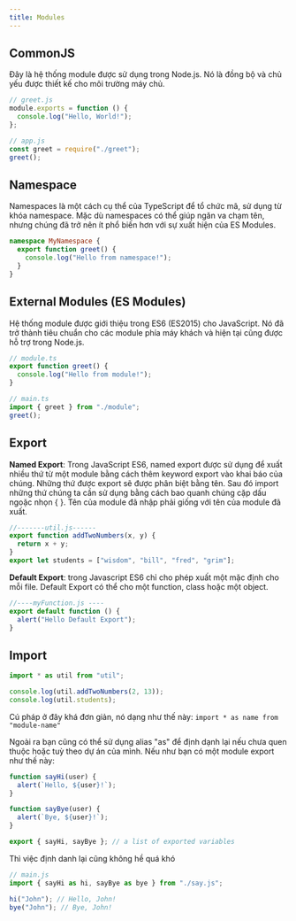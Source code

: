 ```yaml
---
title: Modules
---
```


## CommonJS

Đây là hệ thống module được sử dụng trong Node.js. Nó là đồng bộ và chủ yếu được thiết kế cho môi trường máy chủ.

```js
// greet.js
module.exports = function () {
  console.log("Hello, World!");
};

// app.js
const greet = require("./greet");
greet();
```

## Namespace

Namespaces là một cách cụ thể của TypeScript để tổ chức mã, sử dụng từ khóa namespace. Mặc dù namespaces có thể giúp ngăn va chạm tên, nhưng chúng đã trở nên ít phổ biến hơn với sự xuất hiện của ES Modules.

```ts
namespace MyNamespace {
  export function greet() {
    console.log("Hello from namespace!");
  }
}
```

## External Modules (ES Modules)

Hệ thống module được giới thiệu trong ES6 (ES2015) cho JavaScript. Nó đã trở thành tiêu chuẩn cho các module phía máy khách và hiện tại cũng được hỗ trợ trong Node.js.

```ts
// module.ts
export function greet() {
  console.log("Hello from module!");
}

// main.ts
import { greet } from "./module";
greet();
```

## Export

**Named Export**: Trong JavaScript ES6, named export được sử dụng để xuất nhiều thứ từ một module bằng cách thêm keyword export vào khai báo của chúng. Những thứ được export sẽ được phân biệt bằng tên. Sau đó import những thứ chúng ta cần sử dụng bằng cách bao quanh chúng cặp dấu ngoặc nhọn { }. Tên của module đã nhập phải giống với tên của module đã xuất.

```js
//-------util.js------
export function addTwoNumbers(x, y) {
  return x + y;
}
export let students = ["wisdom", "bill", "fred", "grim"];
```

**Default Export**: trong Javascript ES6 chỉ cho phép xuất một mặc định cho mỗi file. Default Export có thể cho một function, class hoặc một object.

```js
//----myFunction.js ----
export default function () {
  alert("Hello Default Export");
}
```

## Import

```js
import * as util from "util";

console.log(util.addTwoNumbers(2, 13));
console.log(util.students);
```

Cú pháp ở đây khá đơn giản, nó dạng như thế này: `import * as name from "module-name"`

Ngoài ra bạn cũng có thể sử dụng alias "as" để định dạnh lại nếu chưa quen thuộc hoặc tuỳ theo dự án của mình. Nếu như bạn có một module export như thế này:

```js
function sayHi(user) {
  alert(`Hello, ${user}!`);
}

function sayBye(user) {
  alert(`Bye, ${user}!`);
}

export { sayHi, sayBye }; // a list of exported variables
```

Thì việc định danh lại cũng không hề quá khó

```js
// main.js
import { sayHi as hi, sayBye as bye } from "./say.js";

hi("John"); // Hello, John!
bye("John"); // Bye, John!
```
